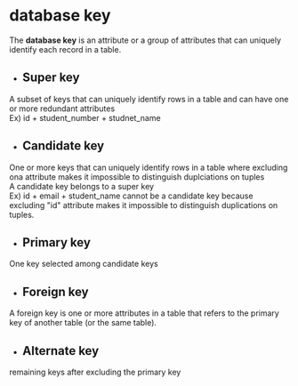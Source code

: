 # database key
The **database key** is an attribute or a group of attributes that can uniquely identify each record in a table.<br>

* ## Super key
A subset of keys that can uniquely identify rows in a table and can have one or more redundant attributes<br>
Ex) id + student_number + studnet_name
* ## Candidate key
One or more keys that can uniquely identify rows in a table where excluding ona attribute makes it impossible to distinguish duplciations on tuples<br>
A candidate key belongs to a super key<br>
Ex) id + email + student_name cannot be a candidate key because excluding "id" attribute makes it impossible to distinguish duplications on tuples.
* ## Primary key
One key selected among candidate keys
* ## Foreign key
A foreign key is one or more attributes in a table that refers to the primary key of another table (or the same table).
* ## Alternate key
remaining keys after excluding the primary key
